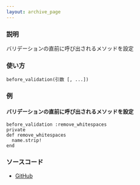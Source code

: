```yaml
---
layout: archive_page
---
```

### 説明
バリデーションの直前に呼び出されるメソッドを設定

### 使い方
    before_validation(引数 [, ...])

### 例
#### バリデーションの直前に呼び出されるメソッドを設定
    before_validation :remove_whitespaces
    private
    def remove_whitespaces
      name.strip!
    end

### ソースコード
* [GitHub](https://github.com/rails/rails/blob/ac30e389ecfa0e26e3d44c1eda8488ddf63b3ecc/activemodel/lib/active_model/validations/callbacks.rb#L56)